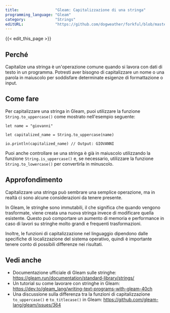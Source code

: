 ```yaml
---
title:                "Gleam: Capitalizzazione di una stringa"
programming_language: "Gleam"
category:             "Strings"
editURL:              "https://github.com/dogweather/forkful/blob/master/content/it/gleam/capitalizing-a-string.md"
---
```


{{< edit_this_page >}}

## Perché

Capitalize una stringa è un'operazione comune quando si lavora con dati di testo in un programma. Potresti aver bisogno di capitalizzare un nome o una parola in maiuscolo per soddisfare determinate esigenze di formattazione o input.

## Come fare

Per capitalizzare una stringa in Gleam, puoi utilizzare la funzione `String.to_uppercase()` come mostrato nell'esempio seguente:

```Gleam
let name = "giovanni"

let capitalized_name = String.to_uppercase(name)

io.println(capitalized_name) // Output: GIOVANNI
```

Puoi anche controllare se una stringa è già in maiuscolo utilizzando la funzione `String.is_uppercase()` e, se necessario, utilizzare la funzione `String.to_lowercase()` per convertirla in minuscolo.

## Approfondimento

Capitalizzare una stringa può sembrare una semplice operazione, ma in realtà ci sono alcune considerazioni da tenere presente.

In Gleam, le stringhe sono immutabili, il che significa che quando vengono trasformate, viene creata una nuova stringa invece di modificare quella esistente. Questo può comportare un aumento di memoria e performance in caso di lavori su stringhe molto grandi e frequenti trasformazioni.

Inoltre, le funzioni di capitalizzazione nel linguaggio dipendono dalle specifiche di localizzazione del sistema operativo, quindi è importante tenere conto di possibili differenze nei risultati.

## Vedi anche

- Documentazione ufficiale di Gleam sulle stringhe: https://gleam.run/documentation/standard-library/strings/
- Un tutorial su come lavorare con stringhe in Gleam: https://dev.to/gleam_lang/writing-text-programs-with-gleam-40ch
- Una discussione sulla differenza tra la funzioni di capitalizzazione `to_uppercase()` e `to_titlecase()` in Gleam: https://github.com/gleam-lang/gleam/issues/364